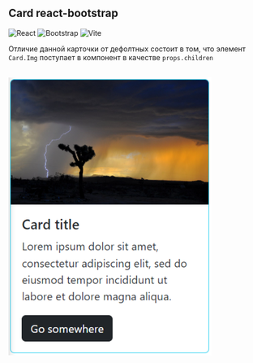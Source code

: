 ## Card react-bootstrap

![React](https://img.shields.io/badge/react-%2320232a.svg?style=for-the-badge&logo=react&logoColor=%2361DAFB) ![Bootstrap](https://img.shields.io/badge/bootstrap-%238511FA.svg?style=for-the-badge&logo=bootstrap&logoColor=white) ![Vite](https://img.shields.io/badge/vite-%23646CFF.svg?style=for-the-badge&logo=vite&logoColor=white)

Отличие данной карточки от дефолтных состоит в том, что элемент `Card.Img` поступает в компонент в качестве `props.children`
<br>
<br>

<img src="./element-props-demo.png" width="400">